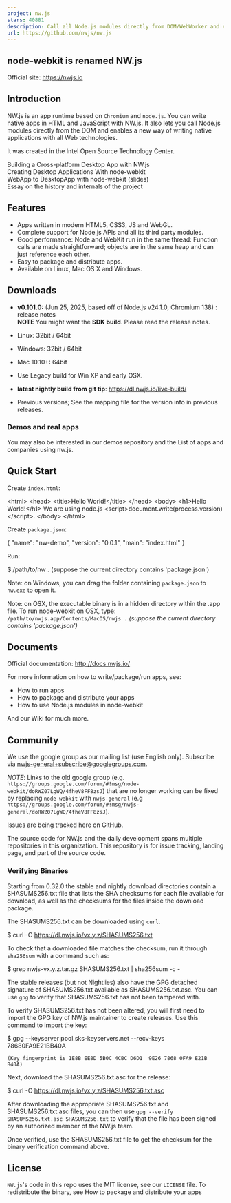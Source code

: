 ```yaml
---
project: nw.js
stars: 40881
description: Call all Node.js modules directly from DOM/WebWorker and enable a new way of writing applications with all Web technologies.
url: https://github.com/nwjs/nw.js
---
```


node-webkit is renamed NW.js
----------------------------

  
Official site: https://nwjs.io

Introduction
------------

NW.js is an app runtime based on `Chromium` and `node.js`. You can write native apps in HTML and JavaScript with NW.js. It also lets you call Node.js modules directly from the DOM and enables a new way of writing native applications with all Web technologies.

It was created in the Intel Open Source Technology Center.

Building a Cross-platform Desktop App with NW.js  
Creating Desktop Applications With node-webkit  
WebApp to DesktopApp with node-webkit (slides)  
Essay on the history and internals of the project

Features
--------

-   Apps written in modern HTML5, CSS3, JS and WebGL.
-   Complete support for Node.js APIs and all its third party modules.
-   Good performance: Node and WebKit run in the same thread: Function calls are made straightforward; objects are in the same heap and can just reference each other.
-   Easy to package and distribute apps.
-   Available on Linux, Mac OS X and Windows.

Downloads
---------

-   **v0.101.0:** (Jun 25, 2025, based off of Node.js v24.1.0, Chromium 138) : release notes  
    **NOTE** You might want the **SDK build**. Please read the release notes.
    
-   Linux: 32bit / 64bit
    
-   Windows: 32bit / 64bit
    
-   Mac 10.10+: 64bit
    
-   Use Legacy build for Win XP and early OSX.
    
-   **latest nightly build from git tip**: https://dl.nwjs.io/live-build/
    
-   Previous versions; See the mapping file for the version info in previous releases.
    

### Demos and real apps

You may also be interested in our demos repository and the List of apps and companies using nw.js.

Quick Start
-----------

Create `index.html`:

<!DOCTYPE html\>
<html\>
  <head\>
    <title\>Hello World!</title\>
  </head\>
  <body\>
    <h1\>Hello World!</h1\>
    We are using node.js <script\>document.write(process.version)</script\>.
  </body\>
</html\>

Create `package.json`:

{
  "name": "nw-demo",
  "version": "0.0.1",
  "main": "index.html"
}

Run:

$ /path/to/nw .  (suppose the current directory contains 'package.json')

Note: on Windows, you can drag the folder containing `package.json` to `nw.exe` to open it.

Note: on OSX, the executable binary is in a hidden directory within the .app file. To run node-webkit on OSX, type:  
`/path/to/nwjs.app/Contents/MacOS/nwjs .` _(suppose the current directory contains 'package.json')_

Documents
---------

Official documentation: http://docs.nwjs.io/

For more information on how to write/package/run apps, see:

-   How to run apps
-   How to package and distribute your apps
-   How to use Node.js modules in node-webkit

And our Wiki for much more.

Community
---------

We use the google group as our mailing list (use English only). Subscribe via nwjs-general+subscribe@googlegroups.com.

_NOTE_: Links to the old google group (e.g. `https://groups.google.com/forum/#!msg/node-webkit/doRWZ07LgWQ/4fheV8FF8zsJ`) that are no longer working can be fixed by replacing `node-webkit` with `nwjs-general` (e.g `https://groups.google.com/forum/#!msg/nwjs-general/doRWZ07LgWQ/4fheV8FF8zsJ`).

Issues are being tracked here on GitHub.

The source code for NW.js and the daily development spans multiple repositories in this organization. This repository is for issue tracking, landing page, and part of the source code.

### Verifying Binaries

Starting from 0.32.0 the stable and nightly download directories contain a SHASUMS256.txt file that lists the SHA checksums for each file available for download, as well as the checksums for the files inside the download package.

The SHASUMS256.txt can be downloaded using `curl`.

$ curl -O https://dl.nwjs.io/vx.y.z/SHASUMS256.txt

To check that a downloaded file matches the checksum, run it through `sha256sum` with a command such as:

$ grep nwjs-vx.y.z.tar.gz SHASUMS256.txt | sha256sum -c -

The stable releases (but not Nightlies) also have the GPG detached signature of SHASUMS256.txt available as SHASUMS256.txt.asc. You can use `gpg` to verify that SHASUMS256.txt has not been tampered with.

To verify SHASUMS256.txt has not been altered, you will first need to import the GPG key of NW.js maintainer to create releases. Use this command to import the key:

$ gpg --keyserver pool.sks-keyservers.net --recv-keys 78680FA9E21BB40A

```
(Key fingerprint is 1E8B EE8D 5B0C 4CBC D6D1  9E26 7868 0FA9 E21B B40A)
```

Next, download the SHASUMS256.txt.asc for the release:

$ curl -O https://dl.nwjs.io/vx.y.z/SHASUMS256.txt.asc

After downloading the appropriate SHASUMS256.txt and SHASUMS256.txt.asc files, you can then use `gpg --verify SHASUMS256.txt.asc SHASUMS256.txt` to verify that the file has been signed by an authorized member of the NW.js team.

Once verified, use the SHASUMS256.txt file to get the checksum for the binary verification command above.

License
-------

`NW.js`'s code in this repo uses the MIT license, see our `LICENSE` file. To redistribute the binary, see How to package and distribute your apps
